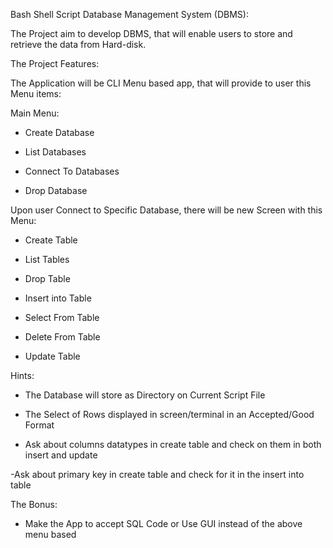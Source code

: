 Bash Shell Script Database Management System (DBMS): 

 

The Project aim to develop DBMS, that will enable users to store and retrieve the data from Hard-disk. 

 

The Project Features: 

The Application will be CLI Menu based app, that will provide to user this Menu items: 

Main Menu: 

- Create Database 

- List Databases 

- Connect To Databases 

- Drop Database 

 

Upon user Connect to Specific Database, there will be new Screen with this Menu: 

- Create Table  

- List Tables 

- Drop Table 

- Insert into Table 

- Select From Table 

- Delete From Table 

- Update Table 

 

 

 

 

Hints: 

- The Database will store as Directory on Current Script File 

- The Select of Rows displayed in screen/terminal in  an Accepted/Good Format 

- Ask about columns datatypes in create table and check on them in both insert and update 

-Ask about primary key in create table and check for it in the insert into table 

 

 

 

 

The Bonus: 

- Make the App to accept SQL Code or  Use GUI instead of the above menu based  